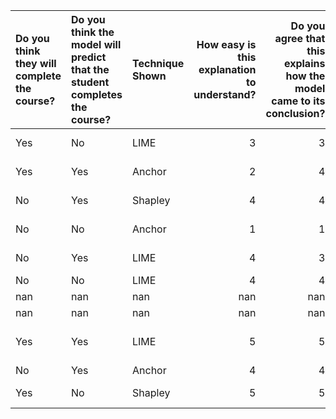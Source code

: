 | Do you think they will complete the course?   | Do you think the model will predict that the student completes the course?   | Technique Shown   |   How easy is this explanation to understand? |   Do you agree that this explains how the model came to its conclusion? |   Minutes | Coded Experience with ML           |
|:----------------------------------------------|:-----------------------------------------------------------------------------|:------------------|----------------------------------------------:|------------------------------------------------------------------------:|----------:|:-----------------------------------|
| Yes                                           | No                                                                           | LIME              |                                             3 |                                                                       3 |   33.3667 | 1:No ML Experience                 |
| Yes                                           | Yes                                                                          | Anchor            |                                             2 |                                                                       4 |   52.3833 | 5:Completed ML Course              |
| No                                            | Yes                                                                          | Shapley           |                                             4 |                                                                       4 |   65.2167 | 1:No ML Experience                 |
| No                                            | No                                                                           | Anchor            |                                             1 |                                                                       1 |   58.95   | 1:No ML Experience                 |
| No                                            | Yes                                                                          | LIME              |                                             4 |                                                                       3 |   65.3167 | 1:No ML Experience                 |
| No                                            | No                                                                           | LIME              |                                             4 |                                                                       4 |   42.15   | 2:Dabbled in ML                    |
| nan                                           | nan                                                                          | nan               |                                           nan |                                                                     nan |   23.1167 | 2:Dabbled in ML                    |
| nan                                           | nan                                                                          | nan               |                                           nan |                                                                     nan |  nan      | 2:Dabbled in ML                    |
| Yes                                           | Yes                                                                          | LIME              |                                             5 |                                                                       5 |  nan      | 3:Extracurricular Experience in ML |
| No                                            | Yes                                                                          | Anchor            |                                             4 |                                                                       4 |   26.6833 | 2:Dabbled in ML                    |
| Yes                                           | No                                                                           | Shapley           |                                             5 |                                                                       5 |   24.4167 | 4:Enrolled In ML Course            |